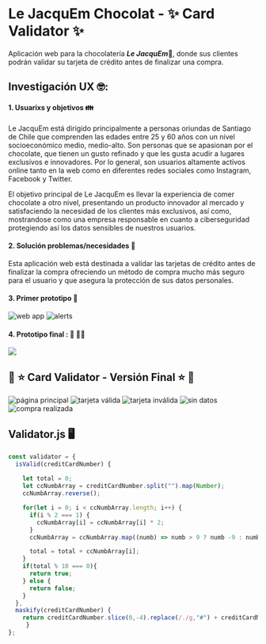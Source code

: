 <!--Un título con el nombre de tu proyecto.
Un resumen de 1 o 2 líneas de qué se trata tu proyecto.
La imagen final de tu proyecto.
Investigación UX:
Explicar quiénes son los usuarios y los objetivos en relación con el producto.
Explicar cómo el producto soluciona los problemas/necesidades de dichos usuarios.
Luego colocarás la foto de tu primer prototipo en papel.
Agregar un resumen del feedback recibido indicando las mejoras a realizar.
Imagen del prototipo final.-->
# Le JacquEm Chocolat - :sparkles: Card Validator :sparkles:
Aplicación web para la chocolatería ***Le JacquEm***:chocolate_bar:, donde sus clientes podrán validar su tarjeta de crédito antes de finalizar una compra. 

## Investigación UX :nerd_face:: 

#### 1. Usuarixs y objetivos :family:
Le JacquEm está dirigido principalmente a personas oriundas de Santiago de Chile que comprenden las edades entre 25 y 60 años con un nivel socioeconómico medio, medio-alto. Son personas que se apasionan por el chocolate, que tienen un gusto refinado y que les gusta acudir a lugares exclusivos e innovadores. Por lo general, son usuarios altamente activos online tanto en la web como en diferentes redes sociales como Instagram, Facebook y Twitter.

El objetivo principal de Le JacquEm es llevar la experiencia de comer chocolate a otro nivel, presentando un producto innovador al mercado y satisfaciendo la necesidad de los clientes más exclusivos, así como, mostrandose como una empresa responsable en cuanto a ciberseguridad protegiendo así los datos sensibles de nuestros usuarios.

#### 2. Solución problemas/necesidades :thinking:
Esta aplicación web está destinada a validar las tarjetas de crédito antes de finalizar la compra ofreciendo un método de compra mucho más seguro para el usuario y que asegura la protección de sus datos personales. 

#### 3. Primer prototipo :pleading_face:
![web app](src/assets/readme/prototipo1.png)
![alerts](src/assets/readme/prototipo2.png)

#### 4. Prototipo final :  :100: :woman_technologist:
![](src/assets/readme/prototipo_final.png)

## :star2: :star: Card Validator - Versión Final :star: :star2:
![página principal](src/assets/readme/final1.png)
![tarjeta válida](src/assets/readme/final2.png)
![tarjeta inválida](src/assets/readme/final3.png)
![sin datos](src/assets/readme/final4.png)
![compra realizada](src/assets/readme/final5.png)

## Validator.js :desktop_computer:
```javascript
const validator = {
  isValid(creditCardNumber) {
  
    let total = 0;
    let ccNumbArray = creditCardNumber.split("").map(Number);
    ccNumbArray.reverse();

    for(let i = 0; i < ccNumbArray.length; i++) {
      if(i % 2 === 1) {
        ccNumbArray[i] = ccNumbArray[i] * 2;
      }
      ccNumbArray = ccNumbArray.map((numb) => numb > 9 ? numb -9 : numb);

      total = total + ccNumbArray[i];   
    }
    if(total % 10 === 0){
      return true;
    } else {
      return false;
    }
  },
  maskify(creditCardNumber) {
    return creditCardNumber.slice(0,-4).replace(/./g,"#") + creditCardNumber.slice(-4);
     }
};
```